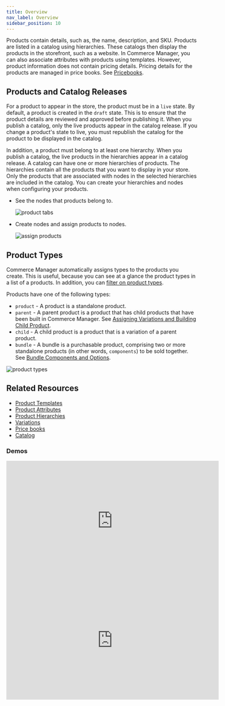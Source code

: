 ```yaml
---
title: Overview
nav_label: Overview
sidebar_position: 10
---
```


Products contain details, such as, the name, description, and SKU. Products are listed in a catalog using hierarchies. These catalogs then display the products in the storefront, such as a website. In Commerce Manager, you can also associate attributes with products using templates. However, product information does not contain pricing details. Pricing details for the products are managed in price books. See [Pricebooks](/docs/pxm/pricebooks/pxm-pricebooks).

## Products and Catalog Releases

For a product to appear in the store, the product must be in a `live` state. By default, a product is created in the `draft` state. This is to ensure that the product details are reviewed and approved before publishing it. When you publish a catalog, only the live products appear in the catalog release. If you change a product's state to live, you must republish the catalog for the product to be displayed in the catalog.  

In addition, a product must belong to at least one hierarchy. When you publish a catalog, the live products in the hierarchies appear in a catalog release. A catalog can have one or more hierarchies of products. The hierarchies contain all the products that you want to display in your store. Only the products that are associated with nodes in the selected hierarchies are included in the catalog. You can create your hierarchies and nodes when configuring your products. 

- See the nodes that products belong to.
    
    ![product tabs](/assets/product-tabs-gifs.gif)

- Create nodes and assign products to nodes.

    ![assign products](/assets/assign_node.gif)

## Product Types

Commerce Manager automatically assigns types to the products you create. This is useful, because you can see at a glance the product types in a list of a products. In addition, you can [filter on product types](/docs/pxm/products/pxm-products-commerce-manager/filter-products).

Products have one of the following types:

* `product` - A product is a standalone product.
* `parent` - A parent product is a product that has child products that have been built in Commerce Manager. See [Assigning Variations and Building Child Product](/docs/pxm/products/pxm-products-commerce-manager/assign-variations-build-child-products).
* `child` - A child product is a product that is a variation of a parent product.
* `bundle` - A bundle is a purchasable product, comprising two or more standalone products (in other words, `components`) to be sold together. See [Bundle Components and Options](/docs/pxm/products/pxm-bundles#bundle-components-and-options).

![product types](/assets/product_types.png)

## Related Resources

- [Product Templates](/docs/pxm/products/pxm-products#product-templates)
- [Product Attributes](/docs/pxm/products/pxm-products#product-attributes)
- [Product Hierarchies](/docs/pxm/hierarchies)
- [Variations](/docs/pxm/products/pxm-product-variations/pxm-variations)
- [Price books](/docs/pxm/pricebooks/price-books)
- [Catalog](/docs/pxm/catalogs)

### Demos

<iframe width="560" height="315" src="https://www.youtube.com/embed/SdaSEgA5rTc" title="Understanding Products in Product Experience Manager" frameborder="0" allow="accelerometer; autoplay; clipboard-write; encrypted-media; gyroscope; picture-in-picture; web-share" referrerpolicy="strict-origin-when-cross-origin" allowfullscreen></iframe>
<iframe width="560" height="315" src="https://www.youtube.com/embed/_VoXvL9qKPo" title="Product and Hierarchy Management" frameborder="0" allow="accelerometer; autoplay; clipboard-write; encrypted-media; gyroscope; picture-in-picture; web-share" referrerpolicy="strict-origin-when-cross-origin" allowfullscreen></iframe>
